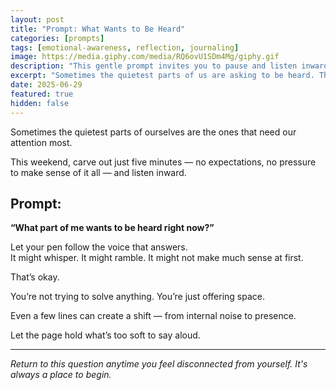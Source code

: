 ```yaml
---
layout: post
title: "Prompt: What Wants to Be Heard"
categories: [prompts]
tags: [emotional-awareness, reflection, journaling]
image: https://media.giphy.com/media/RQ6ovU1SDm4Mg/giphy.gif
description: "This gentle prompt invites you to pause and listen inward: What part of you wants to be heard right now? A soft, presence-based journaling invitation."
excerpt: "Sometimes the quietest parts of us are asking to be heard. This gentle weekend prompt invites you to listen inward — no pressure, just presence."
date: 2025-06-29
featured: true
hidden: false
---
```


Sometimes the quietest parts of ourselves are the ones that need our attention most.

This weekend, carve out just five minutes — no expectations, no pressure to make sense of it all — and listen inward.

## Prompt:

**“What part of me wants to be heard right now?”**

Let your pen follow the voice that answers.  
It might whisper. It might ramble. It might not make much sense at first.

That’s okay.

You’re not trying to solve anything. You’re just offering space.

Even a few lines can create a shift — from internal noise to presence.

Let the page hold what’s too soft to say aloud.

---

*Return to this question anytime you feel disconnected from yourself. It's always a place to begin.*
